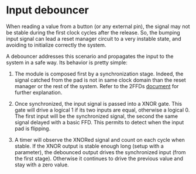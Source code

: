 # Input debouncer

When reading a value from a button (or any external pin), the signal may not be 
stable during the first clock cycles after the release. So, the bumping
input signal can lead a reset manager circuit to a very instable state, 
and avoiding to initialize correctly the system.

A debouncer addresses this scenario and propagates the input to 
 the system in a safe way. Its behavior is pretty simple:

1. The module is composed first by a synchronization stage. Indeed,
the signal catched from the pad is not in same clock domain than the
reset manager or the rest of the system. Refer to the 2FFDs
[document](doc/2ffds.md) for further explanation.

2. Once synchronized, the input signal is passed into a XNOR gate. This
gate will drive a logical 1 if its two inputs are equal, otherwise
a logical 0. The first input will be the synchronized signal, the second
the same signal delayed with a basic FFD. This permits to detect when the
input pad is flipping.

3. A timer will observe the XNORed signal and count on each cycle
when stable. If the XNOR output is stable enough long (setup with a parameter), 
the debounced output drives the synchronized input (from the first stage). 
Otherwise it continues to drive the previous value and stay with a zero value.

